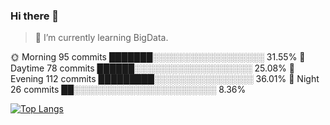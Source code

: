 ### Hi there 👋
> 🔭 I’m currently learning BigData.
> 
🌞 Morning    95 commits     ███████░░░░░░░░░░░░░░░░░░   31.55% 
🌆 Daytime    78 commits     ██████░░░░░░░░░░░░░░░░░░░   25.08% 
🌃 Evening    112 commits    █████████░░░░░░░░░░░░░░░░   36.01% 
🌙 Night      26 commits     ██░░░░░░░░░░░░░░░░░░░░░░░   8.36%

[![Top Langs](https://github-readme-stats.vercel.app/api/top-langs/?username=dadadaguai&layout=compact)](https://github.com/anuraghazra/github-readme-stats)
